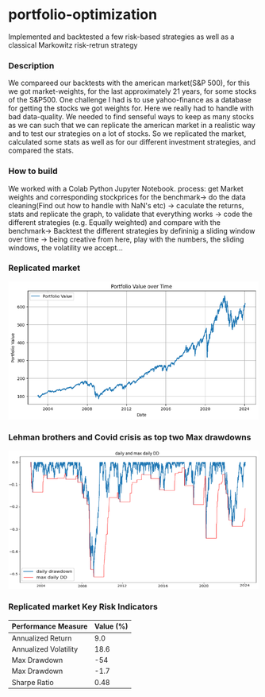 # portfolio-optimization
Implemented and backtested a few risk-based strategies as well as a classical Markowitz risk-retrun strategy

### Description

We compareed our backtests with the american market(S&P 500), for this we got market-weights, for the last approximately 21 years, for some stocks of the S&P500.
One challenge I had is to use yahoo-finance as a database for getting the stocks we got weights for. Here we really had to handle with bad data-quality. 
We needed to find senseful ways to keep as many stocks as we can such that we can replicate the american market in a realistic way and to test our strategies on a lot of stocks.
So we replicated the market, calculated some stats as well as for our different investment strategies, and compared the stats.

### How to build

We worked with a Colab Python Jupyter Notebook.
process: get Market weights and corresponding stockprices for the benchmark-> do the data cleaning(Find out how to handle with NaN's etc) -> caculate the returns, stats and replicate the graph, to validate that everything works -> code the different strategies (e.g. Equally weighted) and compare with the benchmark-> Backtest the different strategies by defininig a sliding window over time -> being creative from here, play with the numbers, the sliding windows, the volatility we accept...

### Replicated market
![alt text](SPX.png)

### Lehman brothers and Covid crisis as top two Max drawdowns
![alt text](MaxDrawDown.png)

### Replicated market Key Risk Indicators 
| Performance Measure | Value (%) |
| ------------- | ------------- |
| Annualized Return | 9.0  |
| Annualized Volatility | 18.6  |
| Max Drawdown | -54  |
| Max Drawdown | -1.7  |
| Sharpe Ratio | 0.48  |

```ruby

```

